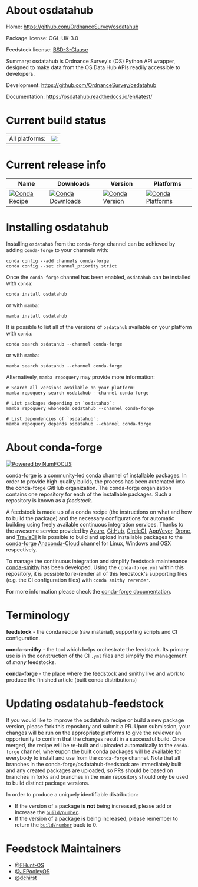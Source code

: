 About osdatahub
===============

Home: https://github.com/OrdnanceSurvey/osdatahub

Package license: OGL-UK-3.0

Feedstock license: [BSD-3-Clause](https://github.com/conda-forge/osdatahub-feedstock/blob/main/LICENSE.txt)

Summary: osdatahub is Ordnance Survey's (OS) Python API wrapper, designed to make data from the OS Data Hub APIs readily accessible to developers.

Development: https://github.com/OrdnanceSurvey/osdatahub

Documentation: https://osdatahub.readthedocs.io/en/latest/

Current build status
====================


<table><tr><td>All platforms:</td>
    <td>
      <a href="https://dev.azure.com/conda-forge/feedstock-builds/_build/latest?definitionId=16073&branchName=main">
        <img src="https://dev.azure.com/conda-forge/feedstock-builds/_apis/build/status/osdatahub-feedstock?branchName=main">
      </a>
    </td>
  </tr>
</table>

Current release info
====================

| Name | Downloads | Version | Platforms |
| --- | --- | --- | --- |
| [![Conda Recipe](https://img.shields.io/badge/recipe-osdatahub-green.svg)](https://anaconda.org/conda-forge/osdatahub) | [![Conda Downloads](https://img.shields.io/conda/dn/conda-forge/osdatahub.svg)](https://anaconda.org/conda-forge/osdatahub) | [![Conda Version](https://img.shields.io/conda/vn/conda-forge/osdatahub.svg)](https://anaconda.org/conda-forge/osdatahub) | [![Conda Platforms](https://img.shields.io/conda/pn/conda-forge/osdatahub.svg)](https://anaconda.org/conda-forge/osdatahub) |

Installing osdatahub
====================

Installing `osdatahub` from the `conda-forge` channel can be achieved by adding `conda-forge` to your channels with:

```
conda config --add channels conda-forge
conda config --set channel_priority strict
```

Once the `conda-forge` channel has been enabled, `osdatahub` can be installed with `conda`:

```
conda install osdatahub
```

or with `mamba`:

```
mamba install osdatahub
```

It is possible to list all of the versions of `osdatahub` available on your platform with `conda`:

```
conda search osdatahub --channel conda-forge
```

or with `mamba`:

```
mamba search osdatahub --channel conda-forge
```

Alternatively, `mamba repoquery` may provide more information:

```
# Search all versions available on your platform:
mamba repoquery search osdatahub --channel conda-forge

# List packages depending on `osdatahub`:
mamba repoquery whoneeds osdatahub --channel conda-forge

# List dependencies of `osdatahub`:
mamba repoquery depends osdatahub --channel conda-forge
```


About conda-forge
=================

[![Powered by
NumFOCUS](https://img.shields.io/badge/powered%20by-NumFOCUS-orange.svg?style=flat&colorA=E1523D&colorB=007D8A)](https://numfocus.org)

conda-forge is a community-led conda channel of installable packages.
In order to provide high-quality builds, the process has been automated into the
conda-forge GitHub organization. The conda-forge organization contains one repository
for each of the installable packages. Such a repository is known as a *feedstock*.

A feedstock is made up of a conda recipe (the instructions on what and how to build
the package) and the necessary configurations for automatic building using freely
available continuous integration services. Thanks to the awesome service provided by
[Azure](https://azure.microsoft.com/en-us/services/devops/), [GitHub](https://github.com/),
[CircleCI](https://circleci.com/), [AppVeyor](https://www.appveyor.com/),
[Drone](https://cloud.drone.io/welcome), and [TravisCI](https://travis-ci.com/)
it is possible to build and upload installable packages to the
[conda-forge](https://anaconda.org/conda-forge) [Anaconda-Cloud](https://anaconda.org/)
channel for Linux, Windows and OSX respectively.

To manage the continuous integration and simplify feedstock maintenance
[conda-smithy](https://github.com/conda-forge/conda-smithy) has been developed.
Using the ``conda-forge.yml`` within this repository, it is possible to re-render all of
this feedstock's supporting files (e.g. the CI configuration files) with ``conda smithy rerender``.

For more information please check the [conda-forge documentation](https://conda-forge.org/docs/).

Terminology
===========

**feedstock** - the conda recipe (raw material), supporting scripts and CI configuration.

**conda-smithy** - the tool which helps orchestrate the feedstock.
                   Its primary use is in the construction of the CI ``.yml`` files
                   and simplify the management of *many* feedstocks.

**conda-forge** - the place where the feedstock and smithy live and work to
                  produce the finished article (built conda distributions)


Updating osdatahub-feedstock
============================

If you would like to improve the osdatahub recipe or build a new
package version, please fork this repository and submit a PR. Upon submission,
your changes will be run on the appropriate platforms to give the reviewer an
opportunity to confirm that the changes result in a successful build. Once
merged, the recipe will be re-built and uploaded automatically to the
`conda-forge` channel, whereupon the built conda packages will be available for
everybody to install and use from the `conda-forge` channel.
Note that all branches in the conda-forge/osdatahub-feedstock are
immediately built and any created packages are uploaded, so PRs should be based
on branches in forks and branches in the main repository should only be used to
build distinct package versions.

In order to produce a uniquely identifiable distribution:
 * If the version of a package **is not** being increased, please add or increase
   the [``build/number``](https://docs.conda.io/projects/conda-build/en/latest/resources/define-metadata.html#build-number-and-string).
 * If the version of a package **is** being increased, please remember to return
   the [``build/number``](https://docs.conda.io/projects/conda-build/en/latest/resources/define-metadata.html#build-number-and-string)
   back to 0.

Feedstock Maintainers
=====================

* [@FHunt-OS](https://github.com/FHunt-OS/)
* [@JEPooleyOS](https://github.com/JEPooleyOS/)
* [@dchirst](https://github.com/dchirst/)

